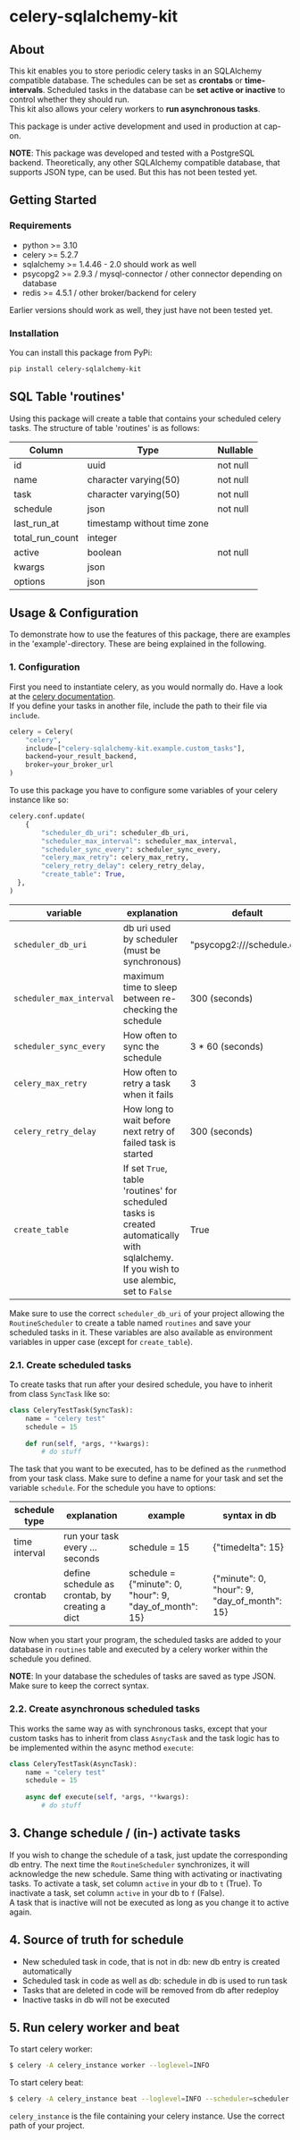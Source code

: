 
# celery-sqlalchemy-kit 
  
## About  
This kit enables you to store periodic celery tasks in an SQLAlchemy compatible database. 
The schedules can be set as **crontabs** or **time-intervals**. 
Scheduled tasks in the database can be **set active or inactive** to control whether they should run.   
This kit also allows your celery workers to **run asynchronous tasks**.   
  
This package is under active development and used in production at cap-on.   

**NOTE**: This package was developed and tested with a PostgreSQL backend. 
Theoretically, any other SQLAlchemy compatible database, that supports JSON type, can be used. 
But this has not been tested yet.
  
  
## Getting Started  
### Requirements  
- python >= 3.10  
- celery >= 5.2.7  
- sqlalchemy >= 1.4.46  - 2.0 should work as well
- psycopg2 >= 2.9.3 / mysql-connector / other connector depending on database
- redis >= 4.5.1 / other broker/backend for celery

Earlier versions should work as well, they just have not been tested yet.
  
### Installation  
You can install this package from PyPi:  
  
```bash  
pip install celery-sqlalchemy-kit
```  

## SQL Table 'routines'
Using this package will create a table that contains your scheduled celery tasks. 
The structure of table 'routines' is as follows:

| Column           | Type                        | Nullable  | 
|------------------|-----------------------------|-----------|
| id               | uuid                        | not null  |
| name             | character varying(50)       | not null  |
| task             | character varying(50)       | not null  |
| schedule         | json                        | not null  |
| last_run_at      | timestamp without time zone |           |
| total_run_count  | integer                     |           |
| active           | boolean                     | not null  |
| kwargs           | json                        |           |
| options          | json                        |           |

  
## Usage & Configuration 
To demonstrate how to use the features of this package, there are examples in the 'example'-directory. 
These are being explained in the following.  
  
### 1. Configuration
  
First you need to instantiate celery, as you would normally do. 
Have a look at the [celery documentation](https://docs.celeryq.dev/en/stable/#).  
If you define your tasks in another file, include the path to their file via `include`.  
```python  
celery = Celery(  
    "celery", 
    include=["celery-sqlalchemy-kit.example.custom_tasks"], 
    backend=your_result_backend, 
    broker=your_broker_url
)  
```  

To use this package you have to configure some variables of your celery instance like so:  
  
```python
celery.conf.update(  
    {  
        "scheduler_db_uri": scheduler_db_uri,  
        "scheduler_max_interval": scheduler_max_interval,  
        "scheduler_sync_every": scheduler_sync_every,  
        "celery_max_retry": celery_max_retry,  
        "celery_retry_delay": celery_retry_delay,  
        "create_table": True,  
  },  
)
```

| variable                 | explanation                                                                                                                              | default	                  |
|--------------------------|------------------------------------------------------------------------------------------------------------------------------------------|---------------------------|
| `scheduler_db_uri`       | db uri used by scheduler (must be synchronous)                                                                                           | "psycopg2:///schedule.db" |
| `scheduler_max_interval` | maximum time to sleep between re-checking the schedule                                                                                   | 300 (seconds)             |
| `scheduler_sync_every`   | How often to sync the schedule                                                                                                           | 3 * 60 (seconds)          |
| `celery_max_retry`       | How often to retry a task when it fails                                                                                                  | 3                         |
| `celery_retry_delay`     | How long to wait before next retry of failed task is started                                                                             | 300 (seconds)             |
| `create_table`           | If set `True`, table 'routines' for scheduled tasks is created automatically with sqlalchemy. If you wish to use alembic, set to `False` | True                      |

Make sure to use the correct `scheduler_db_uri` of your project allowing the `RoutineScheduler` to create a table named `routines` and save your scheduled tasks in it.
These variables are also available as environment variables in upper case (except for `create_table`).

### 2.1. Create scheduled tasks
To create tasks that run after your desired schedule, you have to inherit from class `SyncTask` like so:

```python  
class CeleryTestTask(SyncTask):  
    name = "celery test"  
    schedule = 15   
  
    def run(self, *args, **kwargs):  
        # do stuff
```  

The task that you want to be executed, has to be defined as the `run`method from your task class. Make sure to define a name for your task and set the variable `schedule`. For the schedule you have to options:

| schedule type   | explanation                                    | example	                                                | syntax in db	                                |
|-----------------|------------------------------------------------|---------------------------------------------------------|----------------------------------------------|
| time interval   | run your task every ... seconds                | schedule = 15                                           | {"timedelta": 15}                            |
| crontab         | define schedule as crontab, by creating a dict | schedule = {"minute": 0, "hour": 9, "day_of_month": 15} | {"minute": 0, "hour": 9, "day_of_month": 15} |

Now when you start your program, the scheduled tasks are added to your database in `routines` table and executed by a celery worker within the schedule you defined.

**NOTE**: In your database the schedules of tasks are saved as type JSON. 
Make sure to keep the correct syntax.


### 2.2. Create asynchronous scheduled tasks

This works the same way as with synchronous tasks, except that your custom tasks has to inherit from class `AsnycTask` and the task logic has to be implemented within the async method `execute`:

```python  
class CeleryTestTask(AsyncTask):  
    name = "celery test"  
    schedule = 15   
  
    async def execute(self, *args, **kwargs):  
        # do stuff

```  

## 3. Change schedule / (in-) activate tasks

If you wish to change the schedule of a task, just update the corresponding db entry. 
The next time the `RoutineScheduler` synchronizes, it will acknowledge the new schedule. 
Same thing with activating or inactivating tasks. 
To activate a task, set column `active` in your db to `t` (True). 
To inactivate a task, set column `active` in your db to `f` (False).  
A task that is inactive will not be executed as long as you change it to active again.


## 4. Source of truth for schedule
- New scheduled task in code, that is not in db: new db entry is created automatically
- Scheduled task in code as well as db: schedule in db is used to run task
- Tasks that are deleted in code will be removed from db after redeploy
- Inactive tasks in db will not be executed


## 5. Run celery worker and beat
To start celery worker:
```bash
$ celery -A celery_instance worker --loglevel=INFO
```

To start celery beat:
```bash
$ celery -A celery_instance beat --loglevel=INFO --scheduler=scheduler.RoutineScheduler
```

`celery_instance` is the file containing your celery instance. 
Use the correct path of your project.